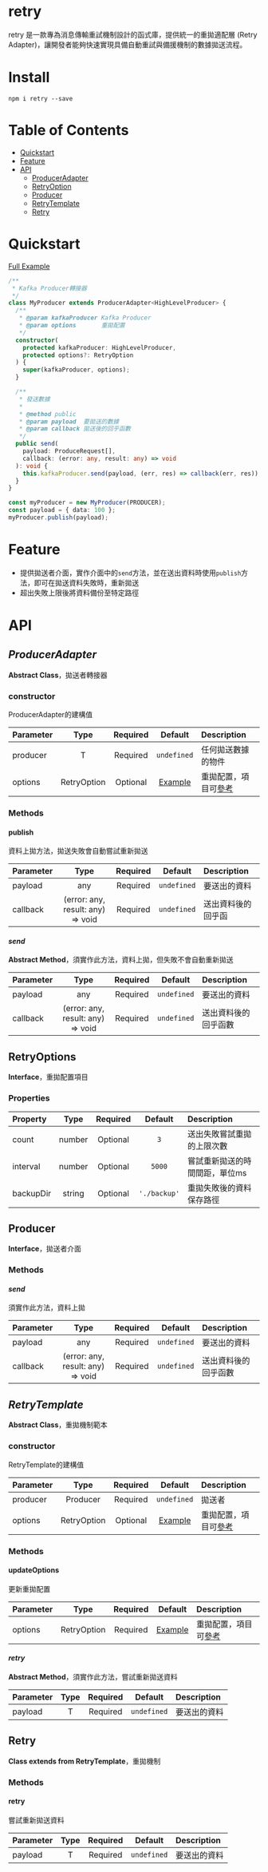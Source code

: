 # retry

retry 是一款專為消息傳輸重試機制設計的函式庫，提供統一的重拋適配層 (Retry Adapter)，讓開發者能夠快速實現具備自動重試與備援機制的數據拋送流程。

# Install

```
npm i retry --save
```

# Table of Contents

- [Quickstart](#Quickstart)
- [Feature](#Feature)
- [API](#API)
  - [ProducerAdapter](#ProducerAdapter)
  - [RetryOption](#RetryOption)
  - [Producer](#Producer)
  - [RetryTemplate](#RetryTemplate)
  - [Retry](#Retry)

# Quickstart

[Full Example](https://github.com/SteveLin100132/-wistroni40-retry/blob/master/examples/kafka-producer.ts)

```typescript
/**
 * Kafka Producer轉接器
 */
class MyProducer extends ProducerAdapter<HighLevelProducer> {
  /**
   * @param kafkaProducer Kafka Producer
   * @param options       重拋配置
   */
  constructor(
    protected kafkaProducer: HighLevelProducer,
    protected options?: RetryOption
  ) {
    super(kafkaProducer, options);
  }

  /**
   * 發送數據
   *
   * @method public
   * @param payload  要拋送的數據 
   * @param callback 拋送後的回乎函數
   */
  public send(
    payload: ProduceRequest[],
    callback: (error: any, result: any) => void
  ): void {
    this.kafkaProducer.send(payload, (err, res) => callback(err, res));
  }
}

const myProducer = new MyProducer(PRODUCER);
const payload = { data: 100 };
myProducer.publish(payload);
```

# Feature

* 提供拋送者介面，實作介面中的```send```方法，並在送出資料時使用```publish```方法，即可在拋送資料失敗時，重新拋送
* 超出失敗上限後將資料備份至特定路徑

# API

## ***ProducerAdapter***

**Abstract Class**，拋送者轉接器

### constructor

ProducerAdapter的建構值

Parameter | Type | Required | Default | Description
|:-----|:-----:|:-----:|:-----:|:-----|
producer | T | Required | ```undefined``` | 任何拋送數據的物件
options | RetryOption | Optional | [Example](#RetryOptions) | 重拋配置，項目可[參考](#RetryOptions)

### Methods

#### publish

資料上拋方法，拋送失敗會自動嘗試重新拋送

Parameter | Type | Required | Default | Description
|:-----|:-----:|:-----:|:-----:|:-----|
payload | any | Required | ```undefined``` | 要送出的資料
callback | (error: any, result: any) => void | Required | ```undefined``` | 送出資料後的回乎函

#### ***send***

**Abstract Method**，須實作此方法，資料上拋，但失敗不會自動重新拋送

Parameter | Type | Required | Default | Description
|:-----|:-----:|:-----:|:-----:|:-----|
payload | any | Required | ```undefined``` | 要送出的資料
callback | (error: any, result: any) => void | Required | ```undefined``` | 送出資料後的回乎函數

## **RetryOptions**

**Interface**，重拋配置項目

### Properties

Property | Type | Required | Default | Description
|:-----|:-----:|:-----:|:-----:|:-----|
count | number | Optional | ```3``` | 送出失敗嘗試重拋的上限次數
interval | number | Optional | ```5000``` | 嘗試重新拋送的時間間距，單位ms
backupDir | string | Optional | ```'./backup'``` | 重拋失敗後的資料保存路徑

## **Producer**

**Interface**，拋送者介面

### Methods

#### ***send***

須實作此方法，資料上拋

Parameter | Type | Required | Default | Description
|:-----|:-----:|:-----:|:-----:|:-----|
payload | any | Required | ```undefined``` | 要送出的資料
callback | (error: any, result: any) => void | Required | ```undefined``` | 送出資料後的回乎函數

## ***RetryTemplate***

**Abstract Class**，重拋機制範本

### constructor

RetryTemplate的建構值

Parameter | Type | Required | Default | Description
|:-----|:-----:|:-----:|:-----:|:-----|
producer | Producer | Required | ```undefined``` | 拋送者
options | RetryOption | Optional | [Example](#RetryOptions) | 重拋配置，項目可[參考](#RetryOptions)

### Methods

#### updateOptions

更新重拋配置

Parameter | Type | Required | Default | Description
|:-----|:-----:|:-----:|:-----:|:-----|
options | RetryOption | Required | [Example](#RetryOptions) | 重拋配置，項目可[參考](#RetryOptions)

#### ***retry***

**Abstract Method**，須實作此方法，嘗試重新拋送資料

Parameter | Type | Required | Default | Description
|:-----|:-----:|:-----:|:-----:|:-----|
payload | T | Required | ```undefined``` | 要送出的資料

## **Retry**

**Class extends from RetryTemplate**，重拋機制

### Methods

#### retry

嘗試重新拋送資料

Parameter | Type | Required | Default | Description
|:-----|:-----:|:-----:|:-----:|:-----|
payload | T | Required | ```undefined``` | 要送出的資料

